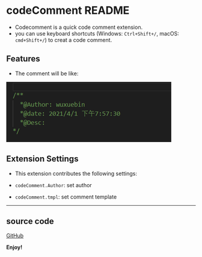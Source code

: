 # codeComment README

* Codecomment is a quick code comment extension.
* you can use keyboard shortcuts (Windows: `Ctrl+Shift+/`, macOS: `cmd+Shift+/`) to creat a code comment.

## Features

* The comment will be like:

![](https://raw.githubusercontent.com/xuebinWu/codecomments/master/images/example.png)

## Extension Settings

* This extension contributes the following settings:

* `codeComment.Author`: set author
* `codeComment.tmpl`: set comment template

-----------------------------------------------------------------------------------------------------------
## source code

[GitHub](https://github.com/xuebinWu/codecomments.git)

**Enjoy!**
